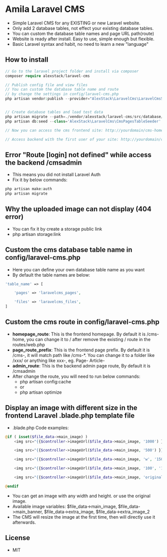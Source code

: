 # Amila Laravel CMS

-   Simple Laravel CMS for any EXISTING or new Laravel website.
-   Only add 2 database tables, not effect your existing database tables.
-   You can custom the database table names and page URL path(route)
-   Website is ready after install. Easy to use, simple enough but flexible.
-   Basic Laravel syntax and habit, no need to learn a new "language"

## How to install

```php
// Go to the laravel project folder and install via composer
composer require alexstack/laravel-cms

// Publish config file and view files
// You can custom the database table name and route
// by change the settings in config/laravel-cms.php
php artisan vendor:publish --provider="AlexStack\LaravelCms\LaravelCmsServiceProvider"


// Create database tables and load test data
php artisan migrate --path=./vendor/alexstack/laravel-cms/src/database/migrations/
php artisan db:seed --class='AlexStack\LaravelCms\CmsPagesTableSeeder'

// Now you can access the cms frontend site: http://yourdomain/cms-home

// Access backend with the first user of your site: http://yourdomain/cmsadmin

```

## Error "Route [login] not defined" while access the backend /cmsadmin

-   This means you did not install Laravel Auth
-   Fix it by below commands:

```php
php artisan make:auth
php artisan migrate
```

## Why the uploaded image can not display (404 error)

-   You can fix it by create a storage public link
-   php artisan storage:link

## Custom the cms database table name in config/laravel-cms.php

-   Here you can define your own database table name as you want
-   By default the table names are below:

```php
'table_name' => [

    'pages' => 'laravelcms_pages',

    'files' => 'laravelcms_files',
]
```

## Custom the cms route in config/laravel-cms.php

-   **homepage_route**: This is the frontend homepage. By default it is /cms-home, you can change it to / after remove the existing / route in the routes/web.php
-   **page_route_prefix**: This is the frontend page prefix. By default it is /cms-, it will match path like /cms-\*. You can change it to a folder like /xxx/ or anything like xxx-, eg. Page- Article-
-   **admin_route**: This is the backend admin page route, By default it is /cmsadmin
-   After change the route, you will need to run below commands:
    -   php artisan config:cache
    -   or
    -   php artisan optimize

## Display an image with different size in the frontend Laravel .blade.php template file

-   .blade.php Code examples:

```php
@if ( isset($file_data->main_image) )
    <img src="{{$controller->imageUrl($file_data->main_image, '1000') }}" class="img-fluid" />

    <img src="{{$controller->imageUrl($file_data->main_image, '500') }}" class="img-fluid" />

    <img src="{{$controller->imageUrl($file_data->main_image, 'w', '150') }}" class="img-fluid" />

    <img src="{{$controller->imageUrl($file_data->main_image, '100', '100') }}" class="img-fluid" />

    <img src="{{$controller->imageUrl($file_data->main_image, 'original', 'original') }}" class="img-fluid" />

@endif

```

-   You can get an image with any width and height. or use the original image.
-   Available image variables: $file_data->main_image, $file_data->main_banner, $file_data->extra_image, $file_data->extra_image_2
-   The CMS will resize the image at the first time, then will directly use it afterwards.

## License

-   MIT

```

```
